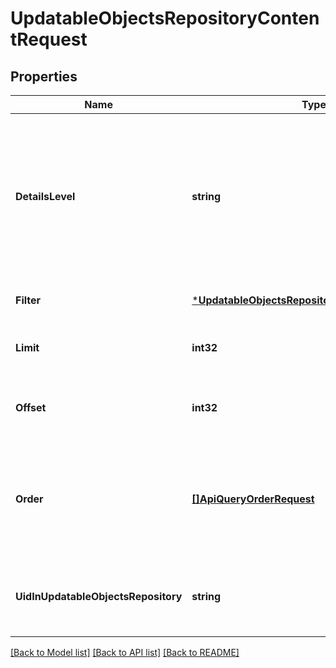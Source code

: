 # UpdatableObjectsRepositoryContentRequest

## Properties
Name | Type | Description | Notes
------------ | ------------- | ------------- | -------------
**DetailsLevel** | **string** | The level of detail for some of the fields in the response can vary from showing only the UID value of the object to a fully detailed representation of the object. | [optional] [default to null]
**Filter** | [***UpdatableObjectsRepositoryContentObjectFilter**](UpdatableObjectsRepositoryContentObjectFilter.md) |  | [optional] [default to null]
**Limit** | **int32** | No more than that many results will be returned. | [optional] [default to null]
**Offset** | **int32** | Skip that many results before beginning to return them. | [optional] [default to null]
**Order** | [**[]ApiQueryOrderRequest**](ApiQueryOrderRequest.md) | Sorts results by the given field. By default the results are sorted in the ascending order by name. | [optional] [default to null]
**UidInUpdatableObjectsRepository** | **string** | The object&#39;s unique identifier in the Updatable Objects repository. | [optional] [default to null]

[[Back to Model list]](../README.md#documentation-for-models) [[Back to API list]](../README.md#documentation-for-api-endpoints) [[Back to README]](../README.md)


